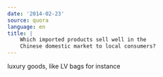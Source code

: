 ```yaml
---
date: '2014-02-23'
source: quora
language: en
title: |
    Which imported products sell well in the
    Chinese domestic market to local consumers?
---
```


luxury goods, like LV bags for instance
